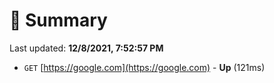 # 📖 Summary
Last updated: **12/8/2021, 7:52:57 PM**

- `GET` [https://google.com](https://google.com) - **Up** (121ms)

